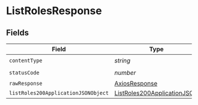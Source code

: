 # ListRolesResponse


## Fields

| Field                                                                                 | Type                                                                                  | Required                                                                              | Description                                                                           |
| ------------------------------------------------------------------------------------- | ------------------------------------------------------------------------------------- | ------------------------------------------------------------------------------------- | ------------------------------------------------------------------------------------- |
| `contentType`                                                                         | *string*                                                                              | :heavy_check_mark:                                                                    | N/A                                                                                   |
| `statusCode`                                                                          | *number*                                                                              | :heavy_check_mark:                                                                    | N/A                                                                                   |
| `rawResponse`                                                                         | [AxiosResponse](https://axios-http.com/docs/res_schema)                               | :heavy_minus_sign:                                                                    | N/A                                                                                   |
| `listRoles200ApplicationJSONObject`                                                   | [ListRoles200ApplicationJSON](../../models/operations/listroles200applicationjson.md) | :heavy_minus_sign:                                                                    | OK                                                                                    |